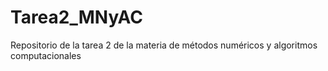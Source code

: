 # Tarea2_MNyAC
Repositorio de la tarea 2 de la materia de métodos numéricos y algoritmos computacionales
